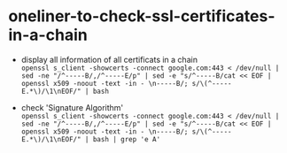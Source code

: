# oneliner-to-check-ssl-certificates-in-a-chain
* display all information of all certificats in a chain  
```openssl s_client -showcerts -connect google.com:443 < /dev/null | sed -ne "/^-----B/,/^-----E/p" | sed -e "s/^-----B/cat << EOF | openssl x509 -noout -text -in - \n-----B/; s/\(^-----E.*\)/\1\nEOF/" | bash```

* check 'Signature Algorithm'  
```openssl s_client -showcerts -connect google.com:443 < /dev/null | sed -ne "/^-----B/,/^-----E/p" | sed -e "s/^-----B/cat << EOF | openssl x509 -noout -text -in - \n-----B/; s/\(^-----E.*\)/\1\nEOF/" | bash | grep 'e A'```


